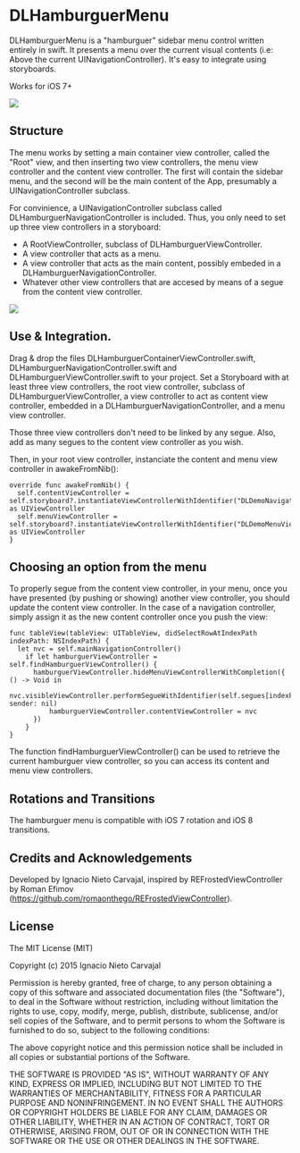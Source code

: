 # DLHamburguerMenu

DLHamburguerMenu is a "hamburguer" sidebar menu control written entirely in swift. It presents a menu over the current visual contents (i.e: Above the current UINavigationController). It's easy to integrate using storyboards.

Works for iOS 7+

![](http://digitalleaves.com/wp-content/uploads/2015/03/hamburguerMenu.gif)

## Structure

The menu works by setting a main container view controller, called the "Root" view, and then inserting two view controllers, the menu view controller and the content view controller. The first will contain the sidebar menu, and the second will be the main content of the App, presumably a UINavigationController subclass.

For convinience, a UINavigationController subclass called DLHamburguerNavigationController is included. Thus, you only need to set up three view controllers in a storyboard:

* A RootViewController, subclass of DLHamburguerViewController.
* A view controller that acts as a menu.
* A view controller that acts as the main content, possibly embeded in a DLHamburguerNavigationController.
* Whatever other view controllers that are accesed by means of a segue from the content view controller.

![](http://digitalleaves.com/wp-content/uploads/2015/03/Captura-de-pantalla-2015-03-09-a-las-10.27.08.png)

## Use & Integration.

Drag & drop the files DLHamburguerContainerViewController.swift, DLHamburguerNavigationController.swift	and DLHamburguerViewController.swift to your project. Set a Storyboard with at least three view controllers, the root view controller, subclass of DLHamburguerViewController, a view controller to act as content view controller, embedded in a DLHamburguerNavigationController, and a menu view controller. 

Those three view controllers don't need to be linked by any segue. Also, add as many segues to the content view controller as you wish.

Then, in your root view controller, instanciate the content and menu view controller in awakeFromNib():

```
override func awakeFromNib() {
  self.contentViewController = self.storyboard?.instantiateViewControllerWithIdentifier("DLDemoNavigationViewController") as UIViewController
  self.menuViewController = self.storyboard?.instantiateViewControllerWithIdentifier("DLDemoMenuViewController") as UIViewController
}
```

## Choosing an option from the menu

To properly segue from the content view controller, in your menu, once you have presented (by pushing or showing) another view controller, you should update the content view controller. In the case of a navigation controller, simply assign it as the new content controller once you push the view:

```
func tableView(tableView: UITableView, didSelectRowAtIndexPath indexPath: NSIndexPath) {
  let nvc = self.mainNavigationController()
    if let hamburguerViewController = self.findHamburguerViewController() {
      hamburguerViewController.hideMenuViewControllerWithCompletion({ () -> Void in
        nvc.visibleViewController.performSegueWithIdentifier(self.segues[indexPath.row], sender: nil)
          hamburguerViewController.contentViewController = nvc
      })
    }
}
```
    
The function findHamburguerViewController() can be used to retrieve the current hamburguer view controller, so you can access its content and menu view controllers.

## Rotations and Transitions

The hamburguer menu is compatible with iOS 7 rotation and iOS 8 transitions.

## Credits and Acknowledgements

Developed by Ignacio Nieto Carvajal, inspired by REFrostedViewController by Roman Efimov (https://github.com/romaonthego/REFrostedViewController).

## License

The MIT License (MIT)

Copyright (c) 2015 Ignacio Nieto Carvajal

Permission is hereby granted, free of charge, to any person obtaining a copy
of this software and associated documentation files (the "Software"), to deal
in the Software without restriction, including without limitation the rights
to use, copy, modify, merge, publish, distribute, sublicense, and/or sell
copies of the Software, and to permit persons to whom the Software is
furnished to do so, subject to the following conditions:

The above copyright notice and this permission notice shall be included in
all copies or substantial portions of the Software.

THE SOFTWARE IS PROVIDED "AS IS", WITHOUT WARRANTY OF ANY KIND, EXPRESS OR
IMPLIED, INCLUDING BUT NOT LIMITED TO THE WARRANTIES OF MERCHANTABILITY,
FITNESS FOR A PARTICULAR PURPOSE AND NONINFRINGEMENT. IN NO EVENT SHALL THE
AUTHORS OR COPYRIGHT HOLDERS BE LIABLE FOR ANY CLAIM, DAMAGES OR OTHER
LIABILITY, WHETHER IN AN ACTION OF CONTRACT, TORT OR OTHERWISE, ARISING FROM,
OUT OF OR IN CONNECTION WITH THE SOFTWARE OR THE USE OR OTHER DEALINGS IN
THE SOFTWARE.
